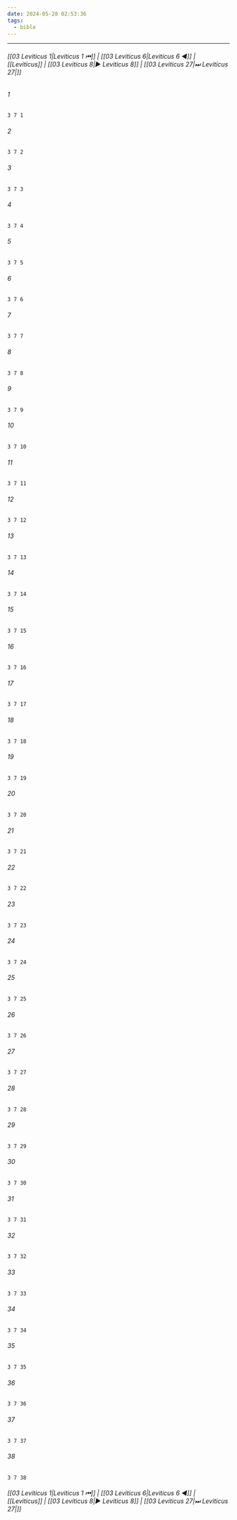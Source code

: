 ```yaml
---
date: 2024-05-28 02:53:36
tags:
  - bible
---
```

___

###### [[03 Leviticus 1|Leviticus 1 ⏮]] | [[03 Leviticus 6|Leviticus 6 ◀]] | [[Leviticus]] | [[03 Leviticus 8|▶ Leviticus 8]] | [[03 Leviticus 27|⏭ Leviticus 27|]]

###### 1
``` verse
3 7 1 
```
###### 2
``` verse
3 7 2 
```
###### 3
``` verse
3 7 3 
```
###### 4
``` verse
3 7 4 
```
###### 5
``` verse
3 7 5 
```
###### 6
``` verse
3 7 6 
```
###### 7
``` verse
3 7 7 
```
###### 8
``` verse
3 7 8 
```
###### 9
``` verse
3 7 9 
```
###### 10
``` verse
3 7 10 
```
###### 11
``` verse
3 7 11 
```
###### 12
``` verse
3 7 12 
```
###### 13
``` verse
3 7 13 
```
###### 14
``` verse
3 7 14 
```
###### 15
``` verse
3 7 15 
```
###### 16
``` verse
3 7 16 
```
###### 17
``` verse
3 7 17 
```
###### 18
``` verse
3 7 18 
```
###### 19
``` verse
3 7 19 
```
###### 20
``` verse
3 7 20 
```
###### 21
``` verse
3 7 21 
```
###### 22
``` verse
3 7 22 
```
###### 23
``` verse
3 7 23 
```
###### 24
``` verse
3 7 24 
```
###### 25
``` verse
3 7 25 
```
###### 26
``` verse
3 7 26 
```
###### 27
``` verse
3 7 27 
```
###### 28
``` verse
3 7 28 
```
###### 29
``` verse
3 7 29 
```
###### 30
``` verse
3 7 30 
```
###### 31
``` verse
3 7 31 
```
###### 32
``` verse
3 7 32 
```
###### 33
``` verse
3 7 33 
```
###### 34
``` verse
3 7 34 
```
###### 35
``` verse
3 7 35 
```
###### 36
``` verse
3 7 36 
```
###### 37
``` verse
3 7 37 
```
###### 38
``` verse
3 7 38 
```

###### [[03 Leviticus 1|Leviticus 1 ⏮]] | [[03 Leviticus 6|Leviticus 6 ◀]] | [[Leviticus]] | [[03 Leviticus 8|▶ Leviticus 8]] | [[03 Leviticus 27|⏭ Leviticus 27|]]

